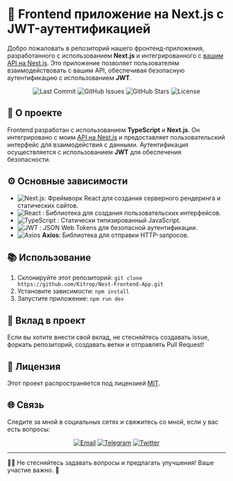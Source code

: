 # 🚀 Frontend приложение на Next.js с JWT-аутентификацией

Добро пожаловать в репозиторий нашего фронтенд-приложения, разработанного с использованием **Next.js** и интегрированного с [вашим API на Nest.js](https://github.com/Kitrop/auth-api-NestJS). Это приложение позволяет пользователям взаимодействовать с вашим API, обеспечивая безопасную аутентификацию с использованием **JWT**.

<p align="center">
  <img src="https://img.shields.io/github/last-commit/Kitrop/Nest-Frontend-App" alt="Last Commit">
  <img src="https://img.shields.io/github/issues/Kitrop/Nest-Frontend-App" alt="GitHub Issues">
  <img src="https://img.shields.io/github/stars/Kitrop/Nest-Frontend-App?style=social" alt="GitHub Stars">
  <img src="https://img.shields.io/github/license/Kitrop/Nest-Frontend-App" alt="License">
</p>

## 🌟 О проекте

Frontend разработан с использованием **TypeScript** и **Next.js**. Он интегрировано с моим [API на Nest.js](https://github.com/Kitrop/auth-api-NestJS) и предоставляет пользовательский интерфейс для взаимодействия с данными. Аутентификация осуществляется с использованием **JWT** для обеспечения безопасности.

## ⚙️ Основные зависимости

- ![Next.js](https://img.shields.io/badge/-Next.js-000000?style=flat-square&logo=Next.js&logoColor=white): Фреймворк React для создания серверного рендеринга и статических сайтов.
- ![React](https://img.shields.io/badge/-React-000000?style=flat-square&logo=React&logoColor=white) : Библиотека для создания пользовательских интерфейсов.
- ![TypeScript](https://img.shields.io/badge/-TypeScript-000000?style=flat-square&logo=TypeScript&logoColor=white) : Статически типизированный JavaScript.
- ![JWT](https://img.shields.io/badge/-JWT-000000?style=flat-square&logo=JSON%20Web%20Tokens&logoColor=white) : JSON Web Tokens для безопасной аутентификации.
- ![Axios](https://img.shields.io/badge/-Axios-000000?style=flat-square&logo=Axios&logoColor=white) **Axios**: Библиотека для отправки HTTP-запросов.

## 📚 Использование

1. Склонируйте этот репозиторий: `git clone https://github.com/Kitrop/Nest-Frontend-App.git`
2. Установите зависимости: `npm install`
3. Запустите приложение: `npm run dev`

## 🌱 Вклад в проект

Если вы хотите внести свой вклад, не стесняйтесь создавать issue, форкать репозиторий, создавать ветки и отправлять Pull Request!

## 📝 Лицензия

Этот проект распространяется под лицензией [MIT](LICENSE).

## 🌐 Связь

Следите за мной в социальных сетях и свяжитесь со мной, если у вас есть вопросы:

<p align="center">
  <a href="mailto:zhenya.shabolin.03@gmail.com"><img src="https://img.shields.io/badge/-Email-D14836?style=flat-square&logo=Gmail&logoColor=white" alt="Email"></a>
  <a href="https://t.me/ShbEvg"><img src="https://img.shields.io/badge/-Telegram-2CA5E0?style=flat-square&logo=Telegram&logoColor=white" alt="Telegram"></a>
  <a href="https://vk.com/zhenyashab"><img src="https://img.shields.io/badge/-Twitter-1DA1F2?style=flat-square&logo=Twitter&logoColor=white" alt="Twitter"></a>
</p>

---

👨‍💻 Не стесняйтесь задавать вопросы и предлагать улучшения! Ваше участие важно. 🙌